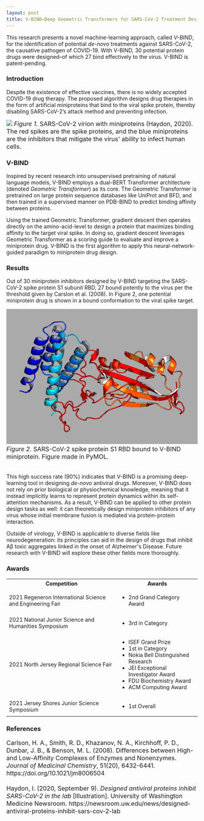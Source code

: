 ```yaml
---
layout: post
title: V-BIND–Deep Geometric Transformers for SARS-CoV-2 Treatment Design
---
```


This research presents a novel machine-learning approach, called *V-BIND*, for the identification of potential *de-novo* treatments against SARS-CoV-2, the causative pathogen of COVID-19. With V-BIND, 30 potential protein drugs were designed–of which 27 bind effectively to the virus. V-BIND is patent-pending.

### Introduction

Despite the existence of effective vaccines, there is no widely accepted COVID-19 drug therapy. The proposed algorithm designs drug therapies in the form of artificial miniproteins that bind to the viral spike protein, thereby disabling SARS-CoV-2’s attack method and preventing infection.

![](/public/miniprotein.png?raw=true)
<font size="3"><i>Figure 1. </i>SARS-CoV-2 virion with miniproteins (Haydon, 2020). The red spikes are the spike proteins, and the blue miniproteins are the inhibitors that mitigate the virus' ability to infect human cells.</font>

### V-BIND 

Inspired by recent research into unsupervised pretraining of natural language models, V-BIND employs a dual-BERT Transformer architecture (denoted *Geometric Transformer*) as its core. The Geometric Transformer is pretrained on large protein sequence databases like UniProt and BFD, and then trained in a supervised manner on PDB-BIND to predict binding affinity between proteins.

Using the trained Geometric Transformer, gradient descent then operates directly on the amino-acid-level to design a protein that maximizes binding affinity to the target viral spike. In doing so, gradient descent leverages Geometric Transformer as a scoring guide to evaluate and improve a miniprotein drug. V-BIND is the first algorithm to apply this neural-network-guided paradigm to miniprotein drug design.

### Results

Out of 30 miniprotein inhibitors designed by V-BIND targeting the SARS-CoV-2 spike protein S1 subunit RBD, 27 bound potently to the virus per the threshold given by Carslon et al. (2008). In Figure 2, one potential miniprotein drug is shown in a bound conformation to the viral spike target.

![](/public/complex.png?raw=true)
<font size="3"><i>Figure 2. </i>SARS-CoV-2 spike protein S1 RBD bound to V-BIND miniprotein. Figure made in PyMOL.<br><br></font>


This high success rate (90%) indicates that V-BIND is a promising deep-learning tool in designing *de-novo* antiviral drugs. Moreover, V-BIND does not rely on prior biological or physiochemical knowledge, meaning that it instead implicitly learns to represent protein dynamics within its self-attention mechanisms. As a result, V-BIND can be applied to other protein design tasks as well: it can theoretically design miniprotein inhibitors of any virus whose initial membrane fusion is mediated via protein-protein interaction.

Outside of virology, V-BIND is applicable to diverse fields like neurodegeneration: its principles can aid in the design of drugs that inhibit Aβ toxic aggregates linked in the onset of Alzheimer's Disease. Future research with V-BIND will explore these other fields more thoroughly.

### Awards

<table>
  <tbody>
    <tr>
      <th>Competition</th>
      <th align="center">Awards</th>
    </tr>
    <tr>
      <td>2021 Regeneron International Science and Engineering Fair</td>
      <td align="left">
          <ul>
              <li>2nd Grand Category Award</li>
          </ul>
      </td>
    </tr>
    <tr>
      <td>2021 National Junior Science and Humanities Symposium</td>
      <td align="left">
          <ul>
              <li>3rd in Category</li>
          </ul>
      </td>
    </tr>
    <tr>
      <td>2021 North Jersey Regional Science Fair</td>
      <td align="left">
          <ul>
              <li>ISEF Grand Prize</li>
              <li>1st in Category</li>
              <li>Nokia Bell Distinguished Research</li>
              <li>JEI Exceptional Investigator Award</li>
              <li>FDU Biochemistry Award</li>
              <li>ACM Computing Award</li>
          </ul>
      </td>
    </tr>
    <tr>
      <td>2021 Jersey Shores Junior Science Symposium</td>
      <td align="left">
          <ul>
              <li>1st Overall</li>
          </ul>
      </td>
    </tr>
  </tbody>
</table>

### References

<font size="3">
Carlson, H. A., Smith, R. D., Khazanov, N. A., Kirchhoff, P. D., Dunbar, J. B., & Benson, M. L. (2008). Differences between High- and Low-Affinity Complexes of Enzymes and Nonenzymes. <i>Journal of Medicinal Chemistry</i>, 51(20), 6432-6441. https://doi.org/10.1021/jm8006504
<br><br>
Haydon, I. (2020, September 9). <i>Designed antiviral proteins inhibit SARS-CoV-2 in the lab</i> [Illustration]. University of Washington Medicine Newsroom. https://newsroom.uw.edu/news/designed-antiviral-proteins-inhibit-sars-cov-2-lab
</font>
